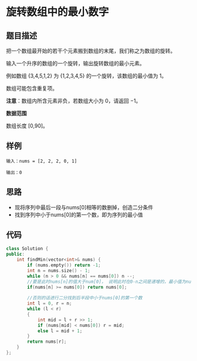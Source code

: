 # 旋转数组中的最小数字
## 题目描述

把一个数组最开始的若干个元素搬到数组的末尾，我们称之为数组的旋转。

输入一个升序的数组的一个旋转，输出旋转数组的最小元素。

例如数组 {3,4,5,1,2} 为 {1,2,3,4,5} 的一个旋转，该数组的最小值为 1。 

数组可能包含重复项。

**注意**：数组内所含元素非负，若数组大小为 0，请返回 −1。

**数据范围**

数组长度 [0,90]。

## 样例

```
输入：nums = [2, 2, 2, 0, 1]

输出：0
```

## 思路

* 现将序列中最后一段与nums[0]相等的数删掉，创造二分条件
* 找到序列中小于nums[0]的第一个数，即为序列的最小值

## 代码

```c++
class Solution {
public:
    int findMin(vector<int>& nums) {
        if (nums.empty()) return -1;
        int n = nums.size() - 1;
        while (n > 0 && nums[n] == nums[0]) n --;
        //要是此时nums[n]的值大于num[0]， 说明此时在0-n之间是递增的，最小值为nums[0]
        if(nums[n] >= nums[0]) return nums[0];
        
        //否则的话进行二分找到后半段中小于nums[0]的第一个数
        int l = 0, r = n;
        while (l < r)
        {
            int mid = l + r >> 1;
            if (nums[mid] < nums[0]) r = mid;
            else l = mid + 1;
        }
        return nums[r];
    }
};
```

